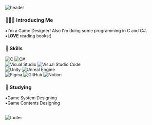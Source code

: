 ![header](https://capsule-render.vercel.app/api?type=rect&&color=0:f6bd60,100:e76f51&height=100&section=header)

### 👩🏻‍🦰 Introducing Me
▪️I'm a Game Designer! Also I'm doing some programming in C and C#. </br>
▪️**LOVE** reading books:) </br>

### 🎨 Skills

![C](https://img.shields.io/badge/c-%2300599C.svg?style=for-the-badge&logo=c&logoColor=white)
![C#](https://img.shields.io/badge/c%23-%23239120.svg?style=for-the-badge&logo=csharp&logoColor=white)
</br>
![Visual Studio](https://img.shields.io/badge/Visual%20Studio-5C2D91.svg?style=for-the-badge&logo=visual-studio&logoColor=white)
![Visual Studio Code](https://img.shields.io/badge/Visual%20Studio%20Code-0078d7.svg?style=for-the-badge&logo=visual-studio-code&logoColor=white)
</br>
![Unity](https://img.shields.io/badge/unity-%23000000.svg?style=for-the-badge&logo=unity&logoColor=white)
![Unreal Engine](https://img.shields.io/badge/unrealengine-%23313131.svg?style=for-the-badge&logo=unrealengine&logoColor=white)
</br>
![Figma](https://img.shields.io/badge/figma-%23F24E1E.svg?style=for-the-badge&logo=figma&logoColor=white)
![GitHub](https://img.shields.io/badge/github-%23121011.svg?style=for-the-badge&logo=github&logoColor=white)
![Notion](https://img.shields.io/badge/Notion-%23000000.svg?style=for-the-badge&logo=notion&logoColor=white)

### 📖 Studying
▪️Game System Designing </br>
▪️Game Contents Designing </br></br>

![footer](https://capsule-render.vercel.app/api?type=rect&color=0:f6bd60,100:e76f51&height=50&section=footer)
